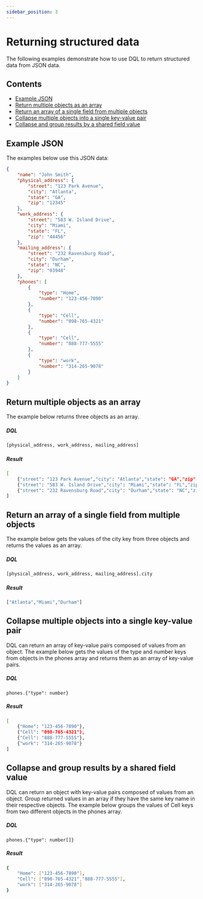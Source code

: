 ```yaml
---
sidebar_position: 3
---
```


# Returning structured data

The following examples demonstrate how to use DQL to return structured data from JSON data.

## Contents

- [Example JSON](../returning-structured-data/#example-json)
- [Return multiple objects as an array](../returning-structured-data/#return-multiple-objects-as-an-array)
- [Return an array of a single field from multiple objects](../returning-structured-data/#return-an-array-of-a-single-field-from-multiple-objects)
- [Collapse multiple objects into a single key-value pair](../returning-structured-data/#collapse-multiple-objects-into-a-single-key-value-pair)
- [Collapse and group results by a shared field value](../returning-structured-data/#collapse-and-group-results-by-a-shared-field-value)


## Example JSON
The examples below use this JSON data:

```json
{
    "name": "John Smith",
    "physical_address": {
        "street": "123 Park Avenue",
        "city": "Atlanta",
        "state": "GA",
        "zip": "12345"
    },
    "work_address": {
        "street": "583 W. Island Drive",
        "city": "Miami",
        "state": "FL",
        "zip": "44456"
    },
    "mailing_address": {
        "street": "232 Ravensburg Road",
        "city": "Durham",
        "state": "NC",
        "zip": "03948"
    },
    "phones": [
        {
            "type": "Home",
            "number": "123-456-7890"
        },
        {
            "type": "Cell",
            "number": "098-765-4321"
        },
        {
            "type": "Cell",
            "number": "888-777-5555"
        },
        {
            "type": "work",
            "number": "314-265-9078"
        }
    ]
}
```

## Return multiple objects as an array
The example below returns three objects as an array.

##### DQL
```bash
[physical_address, work_address, mailing_address]
```
##### Result
```bash
[
    {"street": "123 Park Avenue","city": "Atlanta","state": "GA","zip": "12345"},
    {"street": "583 W. Island Drive","city": "Miami","state": "FL","zip": "44456" },
    {"street": "232 Ravensburg Road","city": "Durham","state": "NC","zip": "03948"}
]
```

## Return an array of a single field from multiple objects
The example below gets the values of the city key from three objects and returns the values as an array.

##### DQL
```bash
[physical_address, work_address, mailing_address].city
```
##### Result
```bash
["Atlanta","Miami","Durham"]
```

## Collapse multiple objects into a single key-value pair
DQL can return an array of key-value pairs composed of values from an object. The example below gets the values of the type and number keys from objects in the phones array and returns them as an array of key-value pairs.

##### DQL
```string
phones.{"type": number}
```
##### Result
```bash
[
    {"Home": "123-456-7890"},
    {"Cell": "098-765-4321"},
    {"Cell": "888-777-5555"},
    {"work": "314-265-9078"}
]
```

## Collapse and group results by a shared field value
DQL can return an object with key-value pairs composed of values from an object. Group returned values in an array if they have the same key name in their respective objects. The example below groups the values of Cell keys from two different objects in the phones array.

##### DQL
```string
phones.{"type": number[]}
```
##### Result
```bash
{
    "Home": ["123-456-7890"],
    "Cell": ["098-765-4321","888-777-5555"],
    "work": ["314-265-9078"]
}
```





